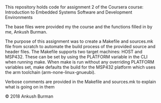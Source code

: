 This repository holds code for assignment 2 
of the Coursera course: 
Introduction to Embedded Systems Software and Development Environments

The base files were provided my the course 
and the functions filled in by me, Ankush Burman.

The purpose of this assignment was to create a Makefile and sources.mk
file from scratch to automate the build process of the provided source
and header files. The Makefile supports two target machines: HOST and MSP432.
These can be set by using the PLATFORM variable in the CLI when running make.
When make is run without any overriding PLATFORM variables set, make defaults 
the build for the MSP432 platform which uses the arm toolchain
(arm-none-linux-gnueubi).

Verbose comments are provided in the Makefile and sources.mk to explain what is
going on in them

© 2018 Ankush Burman
